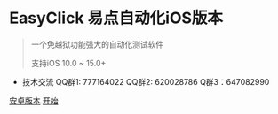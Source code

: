 
# EasyClick 易点自动化iOS版本

> 一个免越狱功能强大的自动化测试软件
>
> 支持iOS 10.0  ~ 15.0+

* 技术交流 QQ群1: 777164022   QQ群2: 620028786 Q群3：647082990


[安卓版本](http://ieasyclick.com/docs/#/)
[开始](README)


